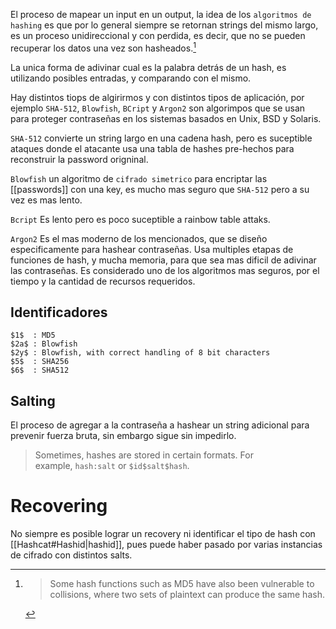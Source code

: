El proceso de mapear un input en un output, la idea de los `algoritmos de hashing` es que por lo general siempre se retornan strings del mismo largo, es un proceso unidireccional y con perdida, es decir, que no se pueden recuperar los datos una vez son hasheados.[^1]

La unica forma de adivinar cual es la palabra detrás de un hash, es utilizando posibles entradas, y comparando con el mismo.

Hay distintos tiops de algirirmos y con distintos tipos de aplicación, por ejemplo `SHA-512`, `Blowfish`, `BCript` y `Argon2` son algorimpos que se usan para proteger contraseñas en los sistemas basados en Unix, BSD y Solaris.

`SHA-512` convierte un string largo en una cadena hash, pero es suceptible ataques donde el atacante usa una tabla de hashes pre-hechos para reconstruir la password origninal.

`Blowfish` un algoritmo de `cifrado simetrico` para encriptar las [[passwords]] con una key, es mucho mas seguro que `SHA-512` pero a su vez es mas lento.

`Bcript` Es lento pero es poco suceptible a rainbow table attaks.

`Argon2` Es el mas moderno de los mencionados, que se diseño especificamente para hashear contraseñas. Usa multiples etapas de funciones de hash, y mucha memoria, para que sea mas dificil de adivinar las contraseñas. Es considerado uno de los algoritmos mas seguros, por el tiempo y la cantidad de recursos requeridos.

## Identificadores
```shell
$1$  : MD5
$2a$ : Blowfish
$2y$ : Blowfish, with correct handling of 8 bit characters
$5$  : SHA256
$6$  : SHA512
```

## Salting

El proceso de agregar a la contraseña a hashear un string adicional para prevenir fuerza bruta, sin embargo sigue sin impedirlo.

> Sometimes, hashes are stored in certain formats. For example, `hash:salt` or `$id$salt$hash`.

# Recovering 
No siempre es posible lograr un recovery ni identificar el tipo de hash con [[Hashcat#Hashid|hashid]], pues puede haber pasado por varias instancias de cifrado con distintos salts. 

[^1]: > Some hash functions such as MD5 have also been vulnerable to collisions, where two sets of plaintext can produce the same hash.